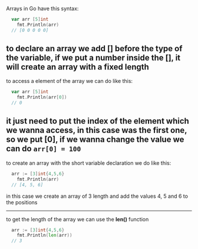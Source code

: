 Arrays in Go have this syntax:

```go
  var arr [5]int
	fmt.Println(arr)
  // [0 0 0 0 0]
```

## to declare an array we add **[]** before the type of the variable, if we put a number inside the [], it will create an array with a fixed length

to access a element of the array we can do like this:

```go
  var arr [5]int
	fmt.Println(arr[0])
  // 0
```

## it just need to put the index of the element which we wanna access, in this case was the first one, so we put [0], if we wanna change the value we can do `arr[0] = 100`

to create an array with the short variable declaration we do like this:

```go
  arr := [3]int{4,5,6}
	fmt.Println(arr)
  // [4, 5, 6]
```
in this case we create an array of 3 length and add the values 4, 5 and 6 to the positions

---
to get the length of the array we can use the **len()** function
```go
  arr := [3]int{4,5,6}
	fmt.Println(len(arr))
  // 3
```